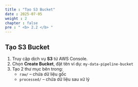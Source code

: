 ```yaml
---
title : "Tạo S3 Bucket"
date : 2025-07-05
weight : 2
chapter : false
pre : " <b> 2.2 </b> "
---
```


## Tạo S3 Bucket

1. Truy cập dịch vụ **S3** từ AWS Console.
2. Chọn **Create Bucket**, đặt tên ví dụ: `my-data-pipeline-bucket`
3. Tạo 2 thư mục bên trong:
   - `raw/` – chứa dữ liệu gốc
   - `processed/` – chứa dữ liệu sau xử lý
